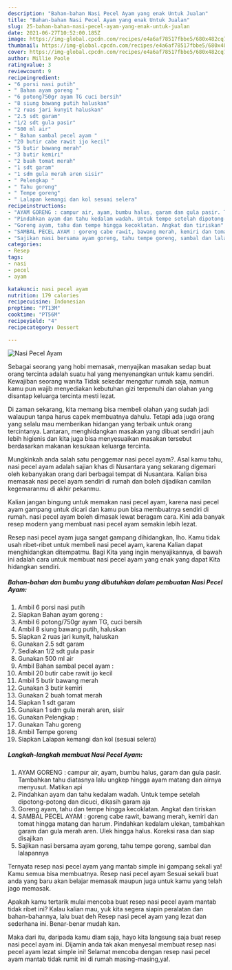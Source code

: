 ```yaml
---
description: "Bahan-bahan Nasi Pecel Ayam yang enak Untuk Jualan"
title: "Bahan-bahan Nasi Pecel Ayam yang enak Untuk Jualan"
slug: 25-bahan-bahan-nasi-pecel-ayam-yang-enak-untuk-jualan
date: 2021-06-27T10:52:00.185Z
image: https://img-global.cpcdn.com/recipes/e4a6af78517fbbe5/680x482cq70/nasi-pecel-ayam-foto-resep-utama.jpg
thumbnail: https://img-global.cpcdn.com/recipes/e4a6af78517fbbe5/680x482cq70/nasi-pecel-ayam-foto-resep-utama.jpg
cover: https://img-global.cpcdn.com/recipes/e4a6af78517fbbe5/680x482cq70/nasi-pecel-ayam-foto-resep-utama.jpg
author: Millie Poole
ratingvalue: 3
reviewcount: 9
recipeingredient:
- "6 porsi nasi putih"
- " Bahan ayam goreng "
- "6 potong750gr ayam TG cuci bersih"
- "8 siung bawang putih haluskan"
- "2 ruas jari kunyit haluskan"
- "2.5 sdt garam"
- "1/2 sdt gula pasir"
- "500 ml air"
- " Bahan sambal pecel ayam "
- "20 butir cabe rawit ijo kecil"
- "5 butir bawang merah"
- "3 butir kemiri"
- "2 buah tomat merah"
- "1 sdt garam"
- "1 sdm gula merah aren sisir"
- " Pelengkap "
- " Tahu goreng"
- " Tempe goreng"
- " Lalapan kemangi dan kol sesuai selera"
recipeinstructions:
- "AYAM GORENG : campur air, ayam, bumbu halus, garam dan gula pasir. Tambahkan tahu diatasnya lalu ungkep hingga ayam matang dan airnya menyusut. Matikan api"
- "Pindahkan ayam dan tahu kedalam wadah. Untuk tempe setelah dipotong-potong dan dicuci, dikasih garam aja"
- "Goreng ayam, tahu dan tempe hingga kecoklatan. Angkat dan tiriskan"
- "SAMBAL PECEL AYAM : goreng cabe rawit, bawang merah, kemiri dan tomat hingga matang dan harum. Pindahkan kedalam ulekan, tambahkan garam dan gula merah aren. Ulek hingga halus. Koreksi rasa dan siap disajikan"
- "Sajikan nasi bersama ayam goreng, tahu tempe goreng, sambal dan lalapannya"
categories:
- Resep
tags:
- nasi
- pecel
- ayam

katakunci: nasi pecel ayam 
nutrition: 179 calories
recipecuisine: Indonesian
preptime: "PT13M"
cooktime: "PT56M"
recipeyield: "4"
recipecategory: Dessert

---
```



![Nasi Pecel Ayam](https://img-global.cpcdn.com/recipes/e4a6af78517fbbe5/680x482cq70/nasi-pecel-ayam-foto-resep-utama.jpg)

Sebagai seorang yang hobi memasak, menyajikan masakan sedap buat orang tercinta adalah suatu hal yang menyenangkan untuk kamu sendiri. Kewajiban seorang  wanita Tidak sekedar mengatur rumah saja, namun kamu pun wajib menyediakan kebutuhan gizi terpenuhi dan olahan yang disantap keluarga tercinta mesti lezat.

Di zaman  sekarang, kita memang bisa membeli olahan yang sudah jadi walaupun tanpa harus capek membuatnya dahulu. Tetapi ada juga orang yang selalu mau memberikan hidangan yang terbaik untuk orang tercintanya. Lantaran, menghidangkan masakan yang dibuat sendiri jauh lebih higienis dan kita juga bisa menyesuaikan masakan tersebut berdasarkan makanan kesukaan keluarga tercinta. 



Mungkinkah anda salah satu penggemar nasi pecel ayam?. Asal kamu tahu, nasi pecel ayam adalah sajian khas di Nusantara yang sekarang digemari oleh kebanyakan orang dari berbagai tempat di Nusantara. Kalian bisa memasak nasi pecel ayam sendiri di rumah dan boleh dijadikan camilan kegemaranmu di akhir pekanmu.

Kalian jangan bingung untuk memakan nasi pecel ayam, karena nasi pecel ayam gampang untuk dicari dan kamu pun bisa membuatnya sendiri di rumah. nasi pecel ayam boleh dimasak lewat beragam cara. Kini ada banyak resep modern yang membuat nasi pecel ayam semakin lebih lezat.

Resep nasi pecel ayam juga sangat gampang dihidangkan, lho. Kamu tidak usah ribet-ribet untuk membeli nasi pecel ayam, karena Kalian dapat menghidangkan ditempatmu. Bagi Kita yang ingin menyajikannya, di bawah ini adalah cara untuk membuat nasi pecel ayam yang enak yang dapat Kita hidangkan sendiri.

<!--inarticleads1-->

##### Bahan-bahan dan bumbu yang dibutuhkan dalam pembuatan Nasi Pecel Ayam:

1. Ambil 6 porsi nasi putih
1. Siapkan  Bahan ayam goreng :
1. Ambil 6 potong/750gr ayam TG, cuci bersih
1. Ambil 8 siung bawang putih, haluskan
1. Siapkan 2 ruas jari kunyit, haluskan
1. Gunakan 2.5 sdt garam
1. Sediakan 1/2 sdt gula pasir
1. Gunakan 500 ml air
1. Ambil  Bahan sambal pecel ayam :
1. Ambil 20 butir cabe rawit ijo kecil
1. Ambil 5 butir bawang merah
1. Gunakan 3 butir kemiri
1. Gunakan 2 buah tomat merah
1. Siapkan 1 sdt garam
1. Gunakan 1 sdm gula merah aren, sisir
1. Gunakan  Pelengkap :
1. Gunakan  Tahu goreng
1. Ambil  Tempe goreng
1. Siapkan  Lalapan kemangi dan kol (sesuai selera)




<!--inarticleads2-->

##### Langkah-langkah membuat Nasi Pecel Ayam:

1. AYAM GORENG : campur air, ayam, bumbu halus, garam dan gula pasir. Tambahkan tahu diatasnya lalu ungkep hingga ayam matang dan airnya menyusut. Matikan api
1. Pindahkan ayam dan tahu kedalam wadah. Untuk tempe setelah dipotong-potong dan dicuci, dikasih garam aja
1. Goreng ayam, tahu dan tempe hingga kecoklatan. Angkat dan tiriskan
1. SAMBAL PECEL AYAM : goreng cabe rawit, bawang merah, kemiri dan tomat hingga matang dan harum. Pindahkan kedalam ulekan, tambahkan garam dan gula merah aren. Ulek hingga halus. Koreksi rasa dan siap disajikan
1. Sajikan nasi bersama ayam goreng, tahu tempe goreng, sambal dan lalapannya




Ternyata resep nasi pecel ayam yang mantab simple ini gampang sekali ya! Kamu semua bisa membuatnya. Resep nasi pecel ayam Sesuai sekali buat anda yang baru akan belajar memasak maupun juga untuk kamu yang telah jago memasak.

Apakah kamu tertarik mulai mencoba buat resep nasi pecel ayam mantab tidak ribet ini? Kalau kalian mau, yuk kita segera siapin peralatan dan bahan-bahannya, lalu buat deh Resep nasi pecel ayam yang lezat dan sederhana ini. Benar-benar mudah kan. 

Maka dari itu, daripada kamu diam saja, hayo kita langsung saja buat resep nasi pecel ayam ini. Dijamin anda tak akan menyesal membuat resep nasi pecel ayam lezat simple ini! Selamat mencoba dengan resep nasi pecel ayam mantab tidak rumit ini di rumah masing-masing,ya!.


